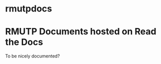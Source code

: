 # rmutpdocs
RMUTP Documents hosted on Read the Docs
========================================

To be nicely documented?
